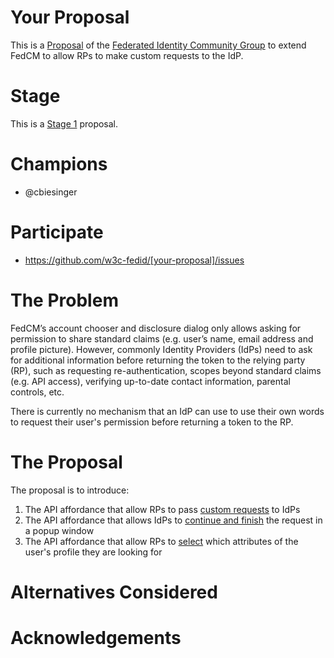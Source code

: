 # Your Proposal

This is a [Proposal](https://fedidcg.github.io/charter#proposals) of the [Federated Identity Community Group](https://fedidcg.github.io/) to extend FedCM to allow RPs to make custom requests to the IdP.

# Stage

This is a [Stage 1](https://github.com/w3c-fedid/Administration/blob/main/proposals-CG-WG.md#stage-1) proposal.

# Champions

* @cbiesinger 

# Participate
- https://github.com/w3c-fedid/[your-proposal]/issues

# The Problem

FedCM’s account chooser and disclosure dialog only allows asking for permission to share standard claims (e.g. user’s name, email address and profile picture). However, commonly Identity Providers (IdPs) need to ask for additional information before returning the token to the relying party (RP), such as requesting re-authentication, scopes beyond standard claims (e.g. API access), verifying up-to-date contact information, parental controls, etc.

There is currently no mechanism that an IdP can use to use their own words to request their user's permission before returning a token to the RP.

# The Proposal

The proposal is to introduce:

1. The API affordance that allow RPs to pass [custom requests](https://github.com/w3c-fedid/continuation/issues/2) to IdPs
1. The API affordance that allows IdPs to [continue and finish](https://github.com/w3c-fedid/continuation/issues/1) the request in a popup window
1. The API affordance that allow RPs to [select](https://github.com/w3c-fedid/continuation/issues/4) which attributes of the user's profile they are looking for

# Alternatives Considered

# Acknowledgements
